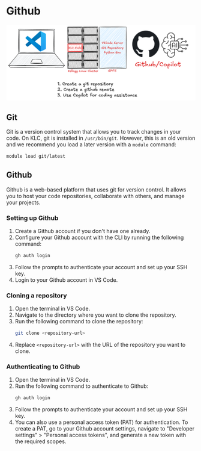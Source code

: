# Github

![VS Code](./images/github-workflow.png)

## Git
Git is a version control system that allows you to track changes in your code. On KLC, git is installed in `/usr/bin/git`. However, this is an old version and we recommend you load a later version with a `module` command:

```bash
module load git/latest
```


## Github
Github is a web-based platform that uses git for version control. It allows you to host your code repositories, collaborate with others, and manage your projects.

### Setting up Github
1. Create a Github account if you don't have one already.
2. Configure your Github account with the CLI by running the following command:
   ```bash
   gh auth login
   ```
3. Follow the prompts to authenticate your account and set up your SSH key.
4. Login to your Github account in VS Code.

### Cloning a repository
1. Open the terminal in VS Code.
2. Navigate to the directory where you want to clone the repository.
3. Run the following command to clone the repository:
   ```bash
   git clone <repository-url>
   ```
4. Replace `<repository-url>` with the URL of the repository you want to clone.

### Authenticating to Github
1. Open the terminal in VS Code.
2. Run the following command to authenticate to Github:
   ```bash
   gh auth login
   ```
3. Follow the prompts to authenticate your account and set up your SSH key.
4. You can also use a personal access token (PAT) for authentication. To create a PAT, go to your Github account settings, navigate to "Developer settings" > "Personal access tokens", and generate a new token with the required scopes.